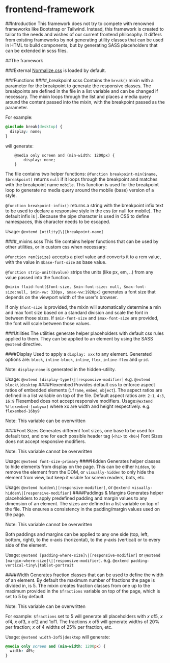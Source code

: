 # frontend-framework

##Introduction
This framework does not try to compete with renowned frameworks like Bootstrap or Tailwind. Instead, this framework is created to tailor to the needs and wishes of our current frontend philosophy. It differs from existing frameworks by not generating utility classes that can be used in HTML to build components, but by generating SASS placeholders that can be extended in scss files.

##The framework

###External
[Normalize.css](https://necolas.github.io/normalize.css/) is loaded by default.

###Functions
####\_breakpoint.scss
Contains the `break()` mixin with a parameter for the breakpoint to generate the responsive classes. The breakpoints are defined in the file in a list variable and can be changed if necessary.
The mixin loops through the list and places a media query around the content passed into the mixin, with the breakpoint passed as the parameter.

For example:

```css
@include break(desktop) {
  display: none;
}
```

will generate:

```
    @media only screen and (min-width: 1200px) {
        display: none;
    }
```

The file contains two helper functions:
`@function breakpoint-min($name, $breakpoint)` returns `null` if it loops through the breakpoint and matches with the breakpoint name `mobile`. This function is used for the breakpoint loop to generate no media query around the mobile (base) version of a style.

`@function breakpoint-infix()` returns a string with the breakpoint infix text to be used to declare a responsive style in the css (or null for mobile).
The default infix is \|. Because the pipe character is used in CSS to define namespaces, this character needs to be escaped.

Usage: `@extend [utility]\|[breakpoint-name]`  

####\_mixins.scss
This file contains helper functions that can be used by other utilities, or in custom css when necessary:

`@function rem($size)` accepts a pixel value and converts it to a rem value, with the value in `$base-font-size` as base value.

`@function strip-unit($value)` strips the units (like px, em, ..) from any value passed into the function.

`@mixin fluid-font($font-size, $min-font-size: null, $max-font-size:null, $min-vw: 320px, $max-vw:1920px)` generates a font size that depends on the viewport width of the user's browser.

If only `$font-size` is provided, the mixin will automatically determine a min and max font size based on a standard division and scale the font in between those sizes.
If `$min-font-size` and `$max-font-size` are provided, the font will scale between those values.

###Utilities
The utilities generate helper placeholders with default css rules applied to them. They can be applied to an element by using the SASS `@extend` directive.

####Display
Used to apply a `display: xxx` to any element. Generated options are: `block`, `inline-block`, `inline`, `flex`, `inline-flex` and `grid`.

Note: `display:none` is generated in the hidden-utility.

Usage: `@extend [display-type]\|[responsive-modifier]` e.g. `@extend block\|desktop`
####Flexembed
Provides default css to enforce aspect ratios of embedded elements (`iframe`, `embed`, `object`). The aspect ratios are defined in a list variable on top of the file. Default aspect ratios are: `2:1`, `4:3`, `16:9`
Flexembed does not accept responsive modifiers.
Usage:`@extend %flexembed-[xxbyxx]` where xx are width and height respectively. e.g. `flexembed-16by9` 

Note: This variable can be overwritten

####Font Sizes
Generates different font sizes, one base to be used for default text, and one for each possible header tag (`<h1>` to `<h6>`)
Font Sizes does not accept responsive modifiers.

Note: This variable cannot be overwritten

Usage: `@extend font-size-primary`
####Hidden
Generates helper classes to hide elements from display on the page. This can be either `hidden`, to remove the element from the DOM, or `visually-hidden` to only hide the element from view, but keep it visible for screen readers, bots, etc.

Usage: `@extend hidden\|[responsive-modifier]`, or `@extend visually-hidden\|[responsive-modifier]` 
####Paddings & Margins
Generates helper placeholders to apply predefined padding and margin values to any dimension of an element. The sizes are defined in a list variable on top of the file. This ensures a consistency in the padding/margin values used on the page.

Note: This variable cannot be overwritten

Both paddings and margins can be applied to any one side (top, left, bottom, right), to the x-axis (horizontal), to the y-axis (vertical) or to every side of the element.

Usage: `@extend [padding-where-size]\|[responsive-modifier]` or `@extend [margin-where-size]\|[responsive-modifier]`. e.g. `@extend padding-vertical-tiny\|tablet-portrait`

####Width
Generates fraction classes that can be used to define the width of an element. By default the maximum number of fractions the page is divided in, is 5.
The mixin creates fraction classes from one up to the maximum provided in the `$fractions` variable on top of the page, which is set to 5 by default.

Note: This variable can be overwritten

For example: `$fractions` set to 5 will generate all placeholders with _x_ of5, _x_ of4, _x_ of3, _x_ of2 and 1of1.
The fractions _x_ of5 will generate widths of 20% per fraction; _x_ of 4 widths of 25% per fraction, etc.

Usage: `@extend width-2of5|desktop` will generate:

```css
@media only screen and (min-width: 1200px) {
  width: 40%;
}
```
